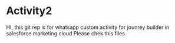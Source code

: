 # Activity2

HI, this git rep is for whatsapp custom activity for jounrey builder in salesforce marketing cloud 
Please chek this files